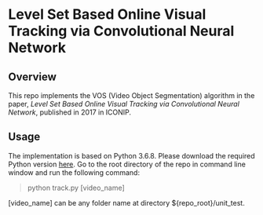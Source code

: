# Level Set Based Online Visual Tracking via Convolutional Neural Network

## Overview
This repo implements the VOS (Video Object Segmentation) algorithm in the paper, *Level Set Based Online Visual Tracking via Convolutional Neural Network*, published in 2017 in ICONIP.

## Usage
The implementation is based on Python 3.6.8. Please download the required Python version [here](https://www.python.org/downloads/). Go to the root directory of the repo in command line window and run the following command:
> python track.py [video_name]

[video_name] can be any folder name at directory ${repo_root}/unit_test.
